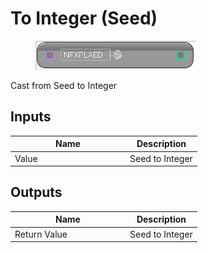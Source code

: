 # To Integer (Seed)

<div align="left" data-full-width="false"><figure><img src="../../../../api/Math/Conversions/To_Integer_(Seed).png" alt=""><figcaption></figcaption></figure></div>

Cast from Seed to Integer

## Inputs

<table><thead><tr><th width="170">Name</th><th>Description</th></tr></thead><tbody><tr><td>Value</td><td>Seed to Integer</td></tr></tbody></table>

## Outputs

<table><thead><tr><th width="170">Name</th><th>Description</th></tr></thead><tbody><tr><td>Return Value</td><td>Seed to Integer</td></tr></tbody></table>

